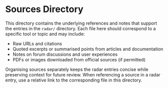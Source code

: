 # Sources Directory

This directory contains the underlying references and notes that support the entries in the `radar/` directory.  Each file here should correspond to a specific tool or topic and may include:

* Raw URLs and citations
* Quoted excerpts or summarised points from articles and documentation
* Notes on forum discussions and user experiences
* PDFs or images downloaded from official sources (if permitted)

Organising sources separately keeps the radar entries concise while preserving context for future review.  When referencing a source in a radar entry, use a relative link to the corresponding file in this directory.
